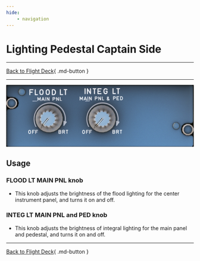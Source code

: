 ```yaml
---
hide:
    - navigation
---
```


# Lighting Pedestal Captain Side

---

[Back to Flight Deck](../flight-deck.md){ .md-button }

---

![Pedestal Lighting Knobs](../../assets/a32nx-briefing/pedestal/Pedestal-lighting.png "Pedestal Lighting Knobs")

## Usage

### FLOOD LT MAIN PNL knob

- This knob adjusts the brightness of the flood lighting for the center instrument panel, and turns it on and off.

### INTEG LT MAIN PNL and PED knob

- This knob adjusts the brightness of integral lighting for the main panel and pedestal, and turns it on and off.

---

[Back to Flight Deck](../flight-deck.md){ .md-button }

